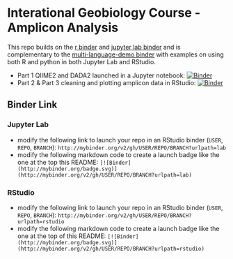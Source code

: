 # Interational Geobiology Course - Amplicon Analysis

This repo builds on the [r binder](https://github.com/binder-examples/r) and [jupyter lab binder](https://github.com/binder-examples/jupyterlab) and is complementary to the [multi-language-demo binder](https://github.com/binder-examples/multi-language-demo) with examples on using both R and python in both Jupyter Lab and RStudio.

 - Part 1 QIIME2 and DADA2 launched in a Jupyter notebook: [![Binder](http://mybinder.org/badge.svg)](http://mybinder.org/v2/gh/bjtully/geobio-amplicon-tutorial/master?urlpath=lab)
 - Part 2 & Part 3 cleaning and plotting amplicon data in RStudio: [![Binder](http://mybinder.org/badge.svg)](http://mybinder.org/v2/gh/bjtully/geobio-amplicon-tutorial/master?urlpath=rstudio)

## Binder Link

### Jupyter Lab

 - modify the following link to launch your repo in an RStudio binder (`USER`, `REPO`, `BRANCH`): `http://mybinder.org/v2/gh/USER/REPO/BRANCH?urlpath=lab`
 - modify the following markdown code to create a launch badge like the one at the top this README: `[![Binder](http://mybinder.org/badge.svg)](http://mybinder.org/v2/gh/USER/REPO/BRANCH?urlpath=lab)`

### RStudio

 - modify the following link to launch your repo in an RStudio binder (`USER`, `REPO`, `BRANCH`): `http://mybinder.org/v2/gh/USER/REPO/BRANCH?urlpath=rstudio`
 - modify the following markdown code to create a launch badge like the one at the top of this README: `[![Binder](http://mybinder.org/badge.svg)](http://mybinder.org/v2/gh/USER/REPO/BRANCH?urlpath=rstudio)`
